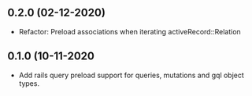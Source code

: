 ## 0.2.0 (02-12-2020)
- Refactor: Preload associations when iterating activeRecord::Relation

## 0.1.0 (10-11-2020
- Add rails query preload support for queries, mutations and gql object types. 
